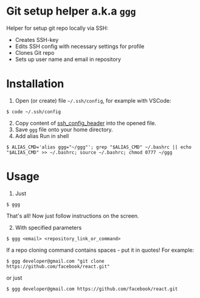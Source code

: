 # Git setup helper a.k.a `ggg`
Helper for setup git repo locally via SSH:
* Creates SSH-key
* Edits SSH config with necessary settings for profile
* Clones Git repo
* Sets up user name and email in repository

# Installation
1. Open (or create) file `~/.ssh/config`, for example with VSCode:
```shell
$ code ~/.ssh/config
```
2. Copy content of [ssh_config_header](./assets/ssh_config_header) into the opened file.
3. Save `ggg` file onto your home directory.
4. Add alias Run in shell
```shell
$ ALIAS_CMD='alias ggg="~/ggg"'; grep "$ALIAS_CMD" ~/.bashrc || echo "$ALIAS_CMD" >> ~/.bashrc; source ~/.bashrc; chmod 0777 ~/ggg
```


# Usage
1. Just
```shell
$ ggg
```
That's all! Now just follow instructions on the screen.

2. With specified parameters
```shell
$ ggg <email> <repository_link_or_command>
```
If a repo cloning command contains spaces - put it in quotes! For example:
```shell
$ ggg developer@gmail.com "git clone https://github.com/facebook/react.git"
```
or just
```shell
$ ggg developer@gmail.com https://github.com/facebook/react.git
```
